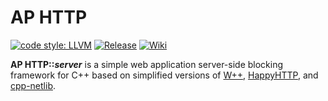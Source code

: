 AP HTTP
===

[![code style: LLVM](https://img.shields.io/badge/code_style-LLVM-brightgreen.svg)](https://llvm.org/docs/CodingStandards.html)
[![Release](https://img.shields.io/github/release/UTAP/APHTTP.svg)](https://github.com/AP_ECE_UT/APHTTP/releases/latest)
[![Wiki](https://img.shields.io/badge/GitHub-Wiki-yellowgreen.svg)](https://github.com/AP-ECE-UT/APHTTP/wiki)

**AP HTTP::_server_** is a simple web application server-side blocking framework for C++ based on simplified versions of [W++](http://konteck.github.io/wpp/), [HappyHTTP](http://scumways.com/happyhttp/happyhttp.html), and [cpp-netlib](http://cpp-netlib.org/).
